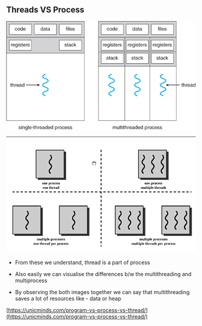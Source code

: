 ## Threads VS Process
![](imgs/single-multi-thread.jpg)

![](imgs/comparison-process-thread.gif)

- From these we understand, thread is a part of process

- Also easily we can visualise the differences b/w the multithreading and multiprocess

- By observing the both images together we can say that multithreading saves a lot of resources like - data or heap

[https://unicminds.com/program-vs-process-vs-thread/](https://unicminds.com/program-vs-process-vs-thread/)
